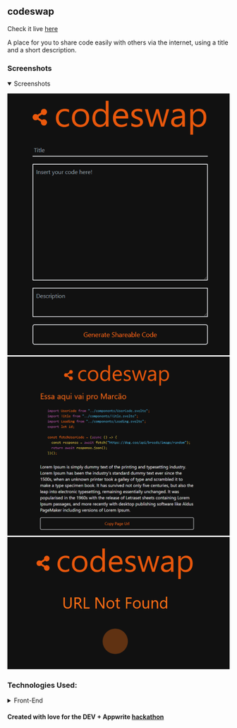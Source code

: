 ## codeswap
Check it live [here]()

A place for you to share code easily with others via the internet, using a title and a short description.

### Screenshots
<details open>
<summary>Screenshots</summary>

![first page](screenshots/1.png)
![second page](screenshots/3.png)
![third page](screenshots/2.png)
</details>

### Technologies Used:
<details>
<summary>Front-End</summary>

- [Svelte](https://svelte.dev/)
- [TailwindCSS](https://tailwindcss.com/)
- [HighlightJS](https://highlightjs.org/)
- [Tinro](https://github.com/AlexxNB/tinro)
- [Svelte-Icons](https://github.com/Introvertuous/svelte-icons)


This project was made with Svelte and TailwindCSS, you can also do something similar using:

#### Creating a TailwindCSS + Svelte project:

```yarn create vite```

```npx svelte-add@latest tailwindcss```
</details>



#### Created with love for the DEV + Appwrite [hackathon](https://dev.to/devteam/announcing-the-appwrite-hackathon-on-dev-1oc0)